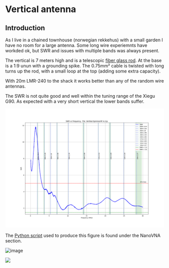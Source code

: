# Vertical antenna 

## Introduction

As I live in a chained townhouse (norwegian rekkehus) with a small garden I have no room for
a large antenna. Some long wire experiemnts have workded ok, but SWR and issues with multiple 
bands was always present. 

The vertical is 7 meters high and is a telescopic 
[fiber glass rod](https://www.biltema.no/fritid/hage/skadedyr-og-insekter/fugleskremsel-teleskopisk-2000041291).
At the base is a 1:9 unun with a grounding spike. The 0.75mm² cable is twisted with long turns up the rod, with a small
loop at the top (adding some extra capacity).

With 20m LMR-240 to the shack it works better than any of the random wire antennas.

The SWR is not quite good and well within the tuning range of the Xiegu G90. As expected with a very short 
vertical the lower bands suffer. 

![image](./HF-4.SWR.png)

The [Python script](https://github.com/olewsaa/amateur-radio/blob/main/NanoVNA/swr-Z)
used to produce this figure is found under the NanoVNA section.


![image](./Vertikal.png)

[<img src="./Vertical.png" width="250"/>](./Vertical.png)


